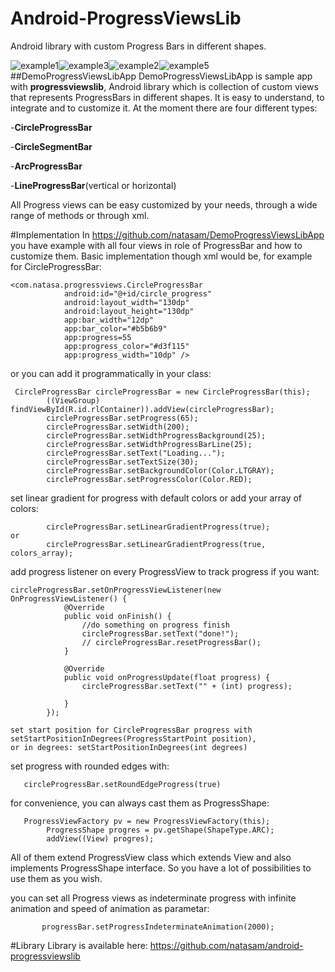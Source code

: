 # Android-ProgressViewsLib
Android library with custom Progress Bars in different shapes. 

![example1](https://github.com/natasam/DemoProgressViewsLibApp/blob/master/screenshots/Screenshot_2015-12-13-17-36-48.png)![example3](https://github.com/natasam/DemoProgressViewsLibApp/blob/master/screenshots/Screenshot_2015-12-13-18-23-10.png)![example2](https://github.com/natasam/DemoProgressViewsLibApp/blob/master/screenshots/Screenshot_2015-12-13-15-56-38.png)![example5](https://github.com/natasam/DemoProgressViewsLibApp/blob/master/screenshots/Screenshot_2015-12-14-01-12-09.png)
##DemoProgressViewsLibApp
DemoProgressViewsLibApp is sample app with **progressviewslib**, Android library which is collection of custom views that represents 
ProgressBars in different shapes. It is easy to understand, to integrate and to customize it.
At the moment there are four different types:

-**CircleProgressBar**

-**CircleSegmentBar**

-**ArcProgressBar**

-**LineProgressBar**(vertical or horizontal)

All Progress views can be easy customized by your needs, through a wide range of methods or through xml.

#Implementation
In https://github.com/natasam/DemoProgressViewsLibApp you have example with all four views in role of ProgressBar and 
how to customize them.
Basic implementation though xml would be, for example for CircleProgressBar:
```
<com.natasa.progressviews.CircleProgressBar
            android:id="@+id/circle_progress"
            android:layout_width="130dp"
            android:layout_height="130dp"
            app:bar_width="12dp"
            app:bar_color="#b5b6b9"
            app:progress=55
            app:progress_color="#d3f115"
            app:progress_width="10dp" />
```            
or you can add it programmatically in your class:
``` 
 CircleProgressBar circleProgressBar = new CircleProgressBar(this);
        ((ViewGroup) findViewById(R.id.rlContainer)).addView(circleProgressBar);
        circleProgressBar.setProgress(65);
        circleProgressBar.setWidth(200);
        circleProgressBar.setWidthProgressBackground(25);
        circleProgressBar.setWidthProgressBarLine(25);
        circleProgressBar.setText("Loading...");
        circleProgressBar.setTextSize(30);
        circleProgressBar.setBackgroundColor(Color.LTGRAY);
        circleProgressBar.setProgressColor(Color.RED);
```        
         
set linear gradient for progress with default colors or add your array of colors:
```
        circleProgressBar.setLinearGradientProgress(true);
or
        circleProgressBar.setLinearGradientProgress(true, colors_array);
```
 
add progress listener on every ProgressView to track progress if you want:
```
circleProgressBar.setOnProgressViewListener(new OnProgressViewListener() {
            @Override
            public void onFinish() {
                //do something on progress finish
                circleProgressBar.setText("done!");
                // circleProgressBar.resetProgressBar();
            }

            @Override
            public void onProgressUpdate(float progress) {
                circleProgressBar.setText("" + (int) progress);

            }
        });
``` 
    set start position for CircleProgressBar progress with setStartPositionInDegrees(ProgressStartPoint position),
    or in degrees: setStartPositionInDegrees(int degrees)
    

  set progress with rounded edges with:  
```    
   circleProgressBar.setRoundEdgeProgress(true) 
```    
   for convenience, you can always cast them as ProgressShape:
```    
   ProgressViewFactory pv = new ProgressViewFactory(this);
        ProgressShape progres = pv.getShape(ShapeType.ARC);
        addView((View) progres);
```    
   
        
 All of them extend ProgressView class which extends View and also implements ProgressShape interface.
  So you have a lot of possibilities to use them as you wish.

 you can set all Progress views as indeterminate progress with infinite animation 
 and speed of animation as parametar:
 ``` 
        progressBar.setProgressIndeterminateAnimation(2000);
``` 
  
#Library
  Library is available here: https://github.com/natasam/android-progressviewslib
